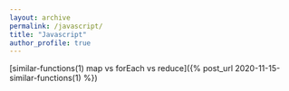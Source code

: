 ```yaml
---
layout: archive
permalink: /javascript/
title: "Javascript"
author_profile: true
---
```


[similar-functions(1) map vs forEach vs reduce]({% post_url 2020-11-15-similar-functions(1) %})